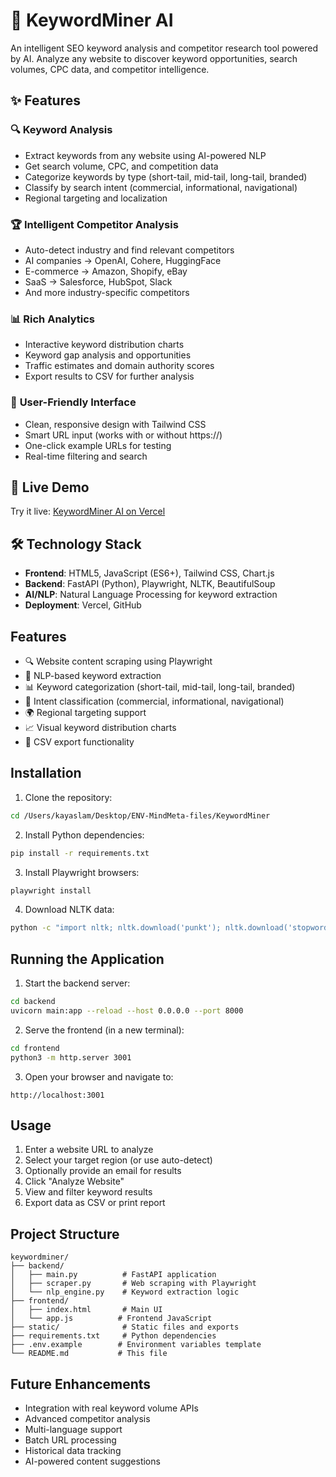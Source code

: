 # 🚀 KeywordMiner AI

An intelligent SEO keyword analysis and competitor research tool powered by AI. Analyze any website to discover keyword opportunities, search volumes, CPC data, and competitor intelligence.

## ✨ Features

### 🔍 **Keyword Analysis**
- Extract keywords from any website using AI-powered NLP
- Get search volume, CPC, and competition data  
- Categorize keywords by type (short-tail, mid-tail, long-tail, branded)
- Classify by search intent (commercial, informational, navigational)
- Regional targeting and localization

### 🏆 **Intelligent Competitor Analysis**  
- Auto-detect industry and find relevant competitors
- AI companies → OpenAI, Cohere, HuggingFace
- E-commerce → Amazon, Shopify, eBay
- SaaS → Salesforce, HubSpot, Slack
- And more industry-specific competitors

### 📊 **Rich Analytics**
- Interactive keyword distribution charts
- Keyword gap analysis and opportunities
- Traffic estimates and domain authority scores
- Export results to CSV for further analysis

### 🎨 **User-Friendly Interface**
- Clean, responsive design with Tailwind CSS
- Smart URL input (works with or without https://)
- One-click example URLs for testing
- Real-time filtering and search

## 🚀 Live Demo

Try it live: [KeywordMiner AI on Vercel](https://keywordminner-ai.vercel.app)

## 🛠 Technology Stack

- **Frontend**: HTML5, JavaScript (ES6+), Tailwind CSS, Chart.js
- **Backend**: FastAPI (Python), Playwright, NLTK, BeautifulSoup
- **AI/NLP**: Natural Language Processing for keyword extraction
- **Deployment**: Vercel, GitHub

## Features

- 🔍 Website content scraping using Playwright
- 🧠 NLP-based keyword extraction
- 📊 Keyword categorization (short-tail, mid-tail, long-tail, branded)
- 🎯 Intent classification (commercial, informational, navigational)
- 🌍 Regional targeting support
- 📈 Visual keyword distribution charts
- 💾 CSV export functionality

## Installation

1. Clone the repository:
```bash
cd /Users/kayaslam/Desktop/ENV-MindMeta-files/KeywordMiner
```

2. Install Python dependencies:
```bash
pip install -r requirements.txt
```

3. Install Playwright browsers:
```bash
playwright install
```

4. Download NLTK data:
```bash
python -c "import nltk; nltk.download('punkt'); nltk.download('stopwords')"
```

## Running the Application

1. Start the backend server:
```bash
cd backend
uvicorn main:app --reload --host 0.0.0.0 --port 8000
```

2. Serve the frontend (in a new terminal):
```bash
cd frontend
python3 -m http.server 3001
```

3. Open your browser and navigate to:
```
http://localhost:3001
```

## Usage

1. Enter a website URL to analyze
2. Select your target region (or use auto-detect)
3. Optionally provide an email for results
4. Click "Analyze Website"
5. View and filter keyword results
6. Export data as CSV or print report

## Project Structure

```
keywordminer/
├── backend/
│   ├── main.py          # FastAPI application
│   ├── scraper.py       # Web scraping with Playwright
│   └── nlp_engine.py    # Keyword extraction logic
├── frontend/
│   ├── index.html       # Main UI
│   └── app.js          # Frontend JavaScript
├── static/              # Static files and exports
├── requirements.txt     # Python dependencies
├── .env.example        # Environment variables template
└── README.md           # This file
```

## Future Enhancements

- Integration with real keyword volume APIs
- Advanced competitor analysis
- Multi-language support
- Batch URL processing
- Historical data tracking
- AI-powered content suggestions